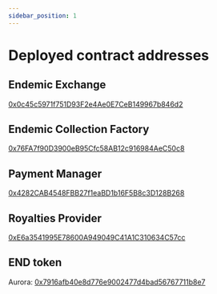 ```yaml
---
sidebar_position: 1
---
```


# Deployed contract addresses

## Endemic Exchange
[0x0c45c5971f751D93F2e4Ae0E7CeB149967b846d2](https://aurorascan.dev/address/0x0c45c5971f751D93F2e4Ae0E7CeB149967b846d2/transactions)

## Endemic Collection Factory
[0x76FA7f90D3900eB95Cfc58AB12c916984AeC50c8](https://aurorascan.dev/address/0x76FA7f90D3900eB95Cfc58AB12c916984AeC50c8/transactions)

## Payment Manager
[0x4282CAB4548FBB27f1eaBD1b16F5B8c3D128B268](https://aurorascan.dev/address/0x4282CAB4548FBB27f1eaBD1b16F5B8c3D128B268/transactions)

## Royalties Provider
[0xE6a3541995E78600A949049C41A1C310634C57cc](https://aurorascan.dev/address/0xE6a3541995E78600A949049C41A1C310634C57cc/transactions)

## END token
Aurora: [0x7916afb40e8d776e9002477d4bad56767711b8e7](https://aurorascan.dev/address/0x7916afb40e8d776e9002477d4bad56767711b8e7)
